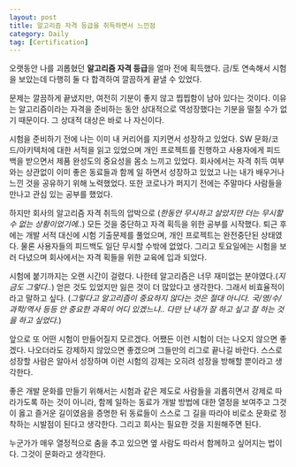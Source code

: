 ```yaml
---
layout: post
title: 알고리즘 자격 등급을 취득하면서 느낀점
category: Daily
tag: [Certification]
---
```


오랫동안 나를 괴롭혔던 **알고리즘 자격 등급**을 얼마 전에 획득했다. 금/토 연속해서 시험을 보았는데 다행히 둘 다 합격하여 깔끔하게 끝낼 수 있었다. 

문제는 깔끔하게 끝냈지만, 여전히 기분이 좋지 않고 찝찝함이 남아 있다는 것이다. 이유는 알고리즘이라는 자격을 준비하는 동안 상대적으로 역성장했다는 기분을 떨칠 수가 없기 때문이다. 그 상대적 대상은 바로 나 자신이다.

시험을 준비하기 전에 나는 이미 내 커리어를 지키면서 성장하고 있었다. SW 문화/코드/아키텍처에 대한 서적을 읽고 있었으며 개인 프로젝트를 진행하고 사용자에게 피드백을 받으면서 제품 완성도의 중요성을 몸소 느끼고 있었다. 회사에서는 자격 취득 여부와는 상관없이 이미 좋은 동료들과 함께 일 하면서 성장하고 있었고 나는 내가 배우거나 느낀 것을 공유하기 위해 노력했었다. 또한 코로나가 퍼지기 전에는 주말마다 사람들을 만나고 관심 있는 공부를 했었다.

하지만 회사의 알고리즘 자격 취득의 압박으로 (*한동안 무시하고 살았지만 더는 무시할 수 없는 상황이었기에..*) 모든 것을 중단하고 자격 획득을 위한 공부를 시작했다. 퇴근 후에는 개발 서적 대신에 시험 기출문제를 풀었으며, 개인 프로젝트는 완전중단된 상태였다. 물론 사용자들의 피드백도 일단 무시할 수밖에 없었다. 그리고 토요일에는 시험을 보러 다녔으며 회사에서는 자격 획들을 위한 교육에 입과 되었다. 

시험에 붙기까지는 오랜 시간이 걸렸다. 나한테 알고리즘은 너무 재미없는 분야였다.(*지금도 그렇다..*) 얻은 것도 있었지만 잃은 것이 더 많았다고 생각한다. 그래서 비효율적이라고 말하고 싶다. (*그렇다고 알고리즘이 중요하지 않다는 것은 절대 아니다. 국/영/수/과학/역사 등등 안 중요한 과목이 어디 있겠느냐.. 다만 난 내가 잘 하고 싶고 잘 하는 것을 하고 싶었다.*)

앞으로 또 어떤 시험이 만들어질지 모르겠다. 어쨌든 이런 시험이 더는 나오지 않으면 좋겠다. 나오더라도 강제하지 않았으면 좋겠으며 그들만의 리그로 끝나길 바란다. 스스로 성장할 사람은 알아서 성장하며 이런 시험의 강제는 오히려 성장을 방해할 뿐이라고 생각한다.

좋은 개발 문화를 만들기 위해서는 시험과 같은 제도로 사람들을 괴롭히면서 강제로 따라가도록 하는 것이 아니라, 함께 일하는 동료가 개발 방법에 대한 열정을 보여주고 그것이 옳고 즐거운 길이였음을 증명한 뒤 동료들이 스스로 그 길을 따라야 비로소 문화로 정착하는 시발점이 된다고 생각한다. 그리고 회사는 필요한 것을 지원해주면 된다.

누군가가 매우 열정적으로 춤을 추고 있으면 옆 사람도 따라서 함께하고 싶어지는 법이다. 그것이 문화라고 생각한다.
